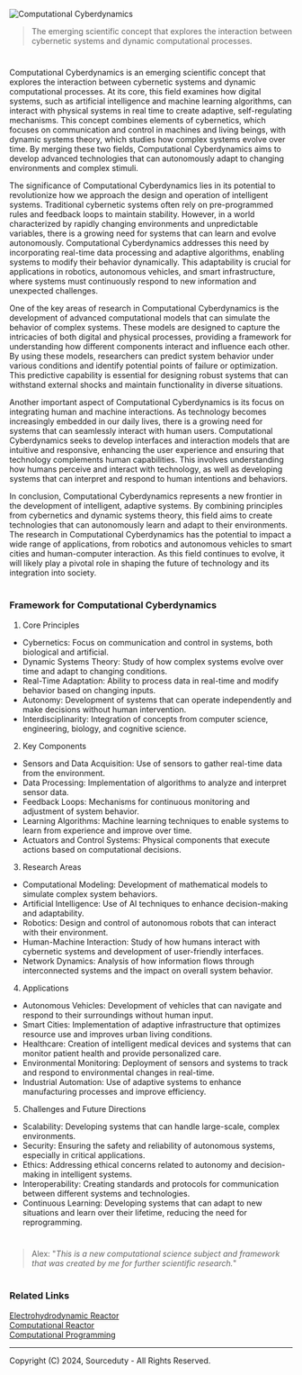 ![Computational Cyberdynamics](https://github.com/user-attachments/assets/b33a1581-5731-43cd-b092-c12f62d960cc)

> The emerging scientific concept that explores the interaction between cybernetic systems and dynamic computational processes.

#

Computational Cyberdynamics is an emerging scientific concept that explores the interaction between cybernetic systems and dynamic computational processes. At its core, this field examines how digital systems, such as artificial intelligence and machine learning algorithms, can interact with physical systems in real time to create adaptive, self-regulating mechanisms. This concept combines elements of cybernetics, which focuses on communication and control in machines and living beings, with dynamic systems theory, which studies how complex systems evolve over time. By merging these two fields, Computational Cyberdynamics aims to develop advanced technologies that can autonomously adapt to changing environments and complex stimuli.

The significance of Computational Cyberdynamics lies in its potential to revolutionize how we approach the design and operation of intelligent systems. Traditional cybernetic systems often rely on pre-programmed rules and feedback loops to maintain stability. However, in a world characterized by rapidly changing environments and unpredictable variables, there is a growing need for systems that can learn and evolve autonomously. Computational Cyberdynamics addresses this need by incorporating real-time data processing and adaptive algorithms, enabling systems to modify their behavior dynamically. This adaptability is crucial for applications in robotics, autonomous vehicles, and smart infrastructure, where systems must continuously respond to new information and unexpected challenges.

One of the key areas of research in Computational Cyberdynamics is the development of advanced computational models that can simulate the behavior of complex systems. These models are designed to capture the intricacies of both digital and physical processes, providing a framework for understanding how different components interact and influence each other. By using these models, researchers can predict system behavior under various conditions and identify potential points of failure or optimization. This predictive capability is essential for designing robust systems that can withstand external shocks and maintain functionality in diverse situations.

Another important aspect of Computational Cyberdynamics is its focus on integrating human and machine interactions. As technology becomes increasingly embedded in our daily lives, there is a growing need for systems that can seamlessly interact with human users. Computational Cyberdynamics seeks to develop interfaces and interaction models that are intuitive and responsive, enhancing the user experience and ensuring that technology complements human capabilities. This involves understanding how humans perceive and interact with technology, as well as developing systems that can interpret and respond to human intentions and behaviors.

In conclusion, Computational Cyberdynamics represents a new frontier in the development of intelligent, adaptive systems. By combining principles from cybernetics and dynamic systems theory, this field aims to create technologies that can autonomously learn and adapt to their environments. The research in Computational Cyberdynamics has the potential to impact a wide range of applications, from robotics and autonomous vehicles to smart cities and human-computer interaction. As this field continues to evolve, it will likely play a pivotal role in shaping the future of technology and its integration into society.

#
### Framework for Computational Cyberdynamics

1. Core Principles

  - Cybernetics: Focus on communication and control in systems, both biological and artificial.
  - Dynamic Systems Theory: Study of how complex systems evolve over time and adapt to changing conditions.
  - Real-Time Adaptation: Ability to process data in real-time and modify behavior based on changing inputs.
  - Autonomy: Development of systems that can operate independently and make decisions without human intervention.
  - Interdisciplinarity: Integration of concepts from computer science, engineering, biology, and cognitive science.

2. Key Components

  - Sensors and Data Acquisition: Use of sensors to gather real-time data from the environment.
  - Data Processing: Implementation of algorithms to analyze and interpret sensor data.
  - Feedback Loops: Mechanisms for continuous monitoring and adjustment of system behavior.
  - Learning Algorithms: Machine learning techniques to enable systems to learn from experience and improve over time.
  - Actuators and Control Systems: Physical components that execute actions based on computational decisions.

3. Research Areas

  - Computational Modeling: Development of mathematical models to simulate complex system behaviors.
  - Artificial Intelligence: Use of AI techniques to enhance decision-making and adaptability.
  - Robotics: Design and control of autonomous robots that can interact with their environment.
  - Human-Machine Interaction: Study of how humans interact with cybernetic systems and development of user-friendly interfaces.
  - Network Dynamics: Analysis of how information flows through interconnected systems and the impact on overall system behavior.

4. Applications

  - Autonomous Vehicles: Development of vehicles that can navigate and respond to their surroundings without human input.
  - Smart Cities: Implementation of adaptive infrastructure that optimizes resource use and improves urban living conditions.
  - Healthcare: Creation of intelligent medical devices and systems that can monitor patient health and provide personalized care.
  - Environmental Monitoring: Deployment of sensors and systems to track and respond to environmental changes in real-time.
  - Industrial Automation: Use of adaptive systems to enhance manufacturing processes and improve efficiency.

5. Challenges and Future Directions

  - Scalability: Developing systems that can handle large-scale, complex environments.
  - Security: Ensuring the safety and reliability of autonomous systems, especially in critical applications.
  - Ethics: Addressing ethical concerns related to autonomy and decision-making in intelligent systems.
  - Interoperability: Creating standards and protocols for communication between different systems and technologies.
  - Continuous Learning: Developing systems that can adapt to new situations and learn over their lifetime, reducing the need for reprogramming.

#

> Alex: "*This is a new computational science subject and framework that was created by me for further scientific research.*"

#
### Related Links

[Electrohydrodynamic Reactor](https://github.com/sourceduty/Electrohydrodynamic_Reactor)
<br>
[Computational Reactor](https://github.com/sourceduty/Computational_Reactor)
<br>
[Computational Programming](https://github.com/sourceduty/Computational_Programming)

***
Copyright (C) 2024, Sourceduty - All Rights Reserved.
